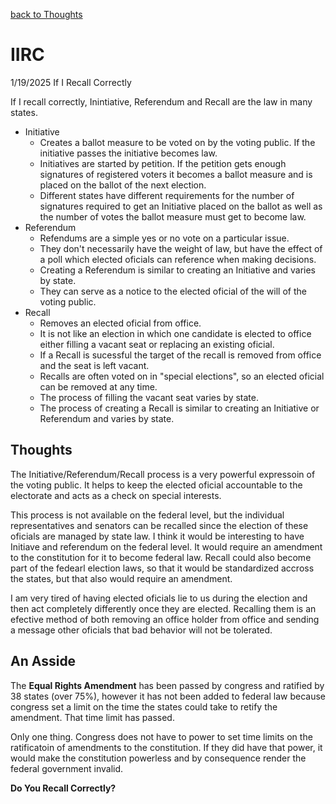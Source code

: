 [back to Thoughts](https://github.com/Marking-Time/Thoughts/tree/main)  
# IIRC  
1/19/2025
If I Recall Correctly  

If I recall correctly, Inintiative, Referendum and Recall are the law in many states.  
- Initiative
    + Creates a ballot measure to be voted on by the voting public.  If the initiative passes the initiative becomes law. 
    + Initiatives are started by petition.  If the petition gets enough signatures of registered voters it becomes a ballot measure and is placed on the ballot of the next election.
    + Different states have different requirements for the number of signatures required to get an Initiative placed on the ballot as well as the number of votes the ballot measure must get to become law.
- Referendum
    + Refendums are a simple yes or no vote on a particular issue.  
    + They don't necessarily have the weight of law, but have the effect of a poll which elected oficials can reference when making decisions. 
    + Creating a Referendum is similar to creating an Initiative and varies by state. 
    + They can serve as a notice to the elected oficial of the will of the voting public.
- Recall
    + Removes an elected oficial from office.  
    + It is not like an election in which one candidate is elected to office either filling a vacant seat or replacing an existing oficial.  
    + If a Recall is sucessful the target of the recall is removed from office and the seat is left vacant. 
    + Recalls are often voted on in "special elections", so an elected oficial can be removed at any time.  
    + The process of filling the vacant seat varies by state.  
    + The process of creating a Recall is similar to creating an Initiative or Referendum and varies by state.
      
## Thoughts  
The Initiative/Referendum/Recall process is a very powerful expressoin of the voting public.  It helps to keep the elected oficial accountable to the electorate and acts as a check on special interests.

This process is not available on the federal level, but the individual representatives and senators can be recalled since the election of these oficials are managed by state law. I think it would be interesting to have Initiave and referendum on the federal level.  It would require an amendment to the constitution for it to become federal law. Recall could also become part of the fedearl election laws, so that it would be standardized accross the states, but that also would require an amendment.  

I am very tired of having elected oficials lie to us during the election and then act completely differently once they are elected. Recalling them is an efective method of both removing an office holder from office and sending a message other oficials that bad behavior will not be tolerated.  

## An Asside
The __Equal Rights Amendment__ has been passed by congress and ratified by 38 states (over 75%), however it has not been added to federal law because congress set a limit on the time the states could take to retify the amendment.  That time limit has passed. 

Only one thing. Congress does not have to power to set time limits on the ratificatoin of amendments to the constitution. If they did have that power, it would make the constitution powerless and by consequence render the federal government invalid.  

__Do You Recall Correctly?__  